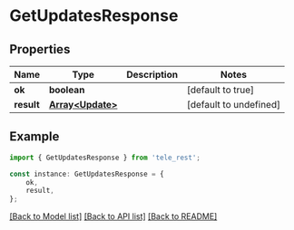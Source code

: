 # GetUpdatesResponse


## Properties

Name | Type | Description | Notes
------------ | ------------- | ------------- | -------------
**ok** | **boolean** |  | [default to true]
**result** | [**Array&lt;Update&gt;**](Update.md) |  | [default to undefined]

## Example

```typescript
import { GetUpdatesResponse } from 'tele_rest';

const instance: GetUpdatesResponse = {
    ok,
    result,
};
```

[[Back to Model list]](../README.md#documentation-for-models) [[Back to API list]](../README.md#documentation-for-api-endpoints) [[Back to README]](../README.md)

